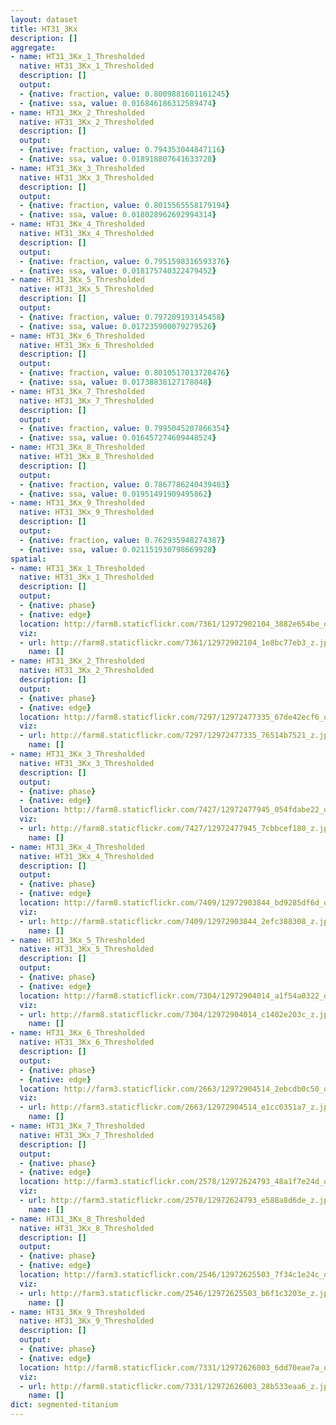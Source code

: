 ```yaml
---
layout: dataset
title: HT31_3Kx
description: []
aggregate:
- name: HT31_3Kx_1_Thresholded
  native: HT31_3Kx_1_Thresholded
  description: []
  output:
  - {native: fraction, value: 0.8009881601161245}
  - {native: ssa, value: 0.016846186312589474}
- name: HT31_3Kx_2_Thresholded
  native: HT31_3Kx_2_Thresholded
  description: []
  output:
  - {native: fraction, value: 0.794353044847116}
  - {native: ssa, value: 0.018918807641633728}
- name: HT31_3Kx_3_Thresholded
  native: HT31_3Kx_3_Thresholded
  description: []
  output:
  - {native: fraction, value: 0.8015565558179194}
  - {native: ssa, value: 0.018028962692994314}
- name: HT31_3Kx_4_Thresholded
  native: HT31_3Kx_4_Thresholded
  description: []
  output:
  - {native: fraction, value: 0.7951598316593376}
  - {native: ssa, value: 0.018175740322479452}
- name: HT31_3Kx_5_Thresholded
  native: HT31_3Kx_5_Thresholded
  description: []
  output:
  - {native: fraction, value: 0.797209193145458}
  - {native: ssa, value: 0.017235900079279526}
- name: HT31_3Kx_6_Thresholded
  native: HT31_3Kx_6_Thresholded
  description: []
  output:
  - {native: fraction, value: 0.8010517013728476}
  - {native: ssa, value: 0.01738838127178048}
- name: HT31_3Kx_7_Thresholded
  native: HT31_3Kx_7_Thresholded
  description: []
  output:
  - {native: fraction, value: 0.7995045207866354}
  - {native: ssa, value: 0.016457274609448524}
- name: HT31_3Kx_8_Thresholded
  native: HT31_3Kx_8_Thresholded
  description: []
  output:
  - {native: fraction, value: 0.7867786240439403}
  - {native: ssa, value: 0.01951491909495862}
- name: HT31_3Kx_9_Thresholded
  native: HT31_3Kx_9_Thresholded
  description: []
  output:
  - {native: fraction, value: 0.762935948274387}
  - {native: ssa, value: 0.021151930798669928}
spatial:
- name: HT31_3Kx_1_Thresholded
  native: HT31_3Kx_1_Thresholded
  description: []
  output:
  - {native: phase}
  - {native: edge}
  location: http://farm8.staticflickr.com/7361/12972902104_3882e654be_o.png
  viz:
  - url: http://farm8.staticflickr.com/7361/12972902104_1e8bc77eb3_z.jpg
    name: []
- name: HT31_3Kx_2_Thresholded
  native: HT31_3Kx_2_Thresholded
  description: []
  output:
  - {native: phase}
  - {native: edge}
  location: http://farm8.staticflickr.com/7297/12972477335_67de42ecf6_o.png
  viz:
  - url: http://farm8.staticflickr.com/7297/12972477335_76514b7521_z.jpg
    name: []
- name: HT31_3Kx_3_Thresholded
  native: HT31_3Kx_3_Thresholded
  description: []
  output:
  - {native: phase}
  - {native: edge}
  location: http://farm8.staticflickr.com/7427/12972477945_054fdabe22_o.png
  viz:
  - url: http://farm8.staticflickr.com/7427/12972477945_7cbbcef180_z.jpg
    name: []
- name: HT31_3Kx_4_Thresholded
  native: HT31_3Kx_4_Thresholded
  description: []
  output:
  - {native: phase}
  - {native: edge}
  location: http://farm8.staticflickr.com/7409/12972903844_bd9285df6d_o.png
  viz:
  - url: http://farm8.staticflickr.com/7409/12972903844_2efc388308_z.jpg
    name: []
- name: HT31_3Kx_5_Thresholded
  native: HT31_3Kx_5_Thresholded
  description: []
  output:
  - {native: phase}
  - {native: edge}
  location: http://farm8.staticflickr.com/7304/12972904014_a1f54a0322_o.png
  viz:
  - url: http://farm8.staticflickr.com/7304/12972904014_c1402e203c_z.jpg
    name: []
- name: HT31_3Kx_6_Thresholded
  native: HT31_3Kx_6_Thresholded
  description: []
  output:
  - {native: phase}
  - {native: edge}
  location: http://farm3.staticflickr.com/2663/12972904514_2ebcdb0c50_o.png
  viz:
  - url: http://farm3.staticflickr.com/2663/12972904514_e1cc0351a7_z.jpg
    name: []
- name: HT31_3Kx_7_Thresholded
  native: HT31_3Kx_7_Thresholded
  description: []
  output:
  - {native: phase}
  - {native: edge}
  location: http://farm3.staticflickr.com/2578/12972624793_48a1f7e24d_o.png
  viz:
  - url: http://farm3.staticflickr.com/2578/12972624793_e588a8d6de_z.jpg
    name: []
- name: HT31_3Kx_8_Thresholded
  native: HT31_3Kx_8_Thresholded
  description: []
  output:
  - {native: phase}
  - {native: edge}
  location: http://farm3.staticflickr.com/2546/12972625503_7f34c1e24c_o.png
  viz:
  - url: http://farm3.staticflickr.com/2546/12972625503_b6f1c3203e_z.jpg
    name: []
- name: HT31_3Kx_9_Thresholded
  native: HT31_3Kx_9_Thresholded
  description: []
  output:
  - {native: phase}
  - {native: edge}
  location: http://farm8.staticflickr.com/7331/12972626003_6dd70eae7a_o.png
  viz:
  - url: http://farm8.staticflickr.com/7331/12972626003_28b533eaa6_z.jpg
    name: []
dict: segmented-titanium
---
```

